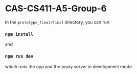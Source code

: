 # CAS-CS411-A5-Group-6

In the `prototype_final/final` directory, you can run:

### `npm install`

and 

### `npm run dev`

which runs the app and the proxy server in development mode
